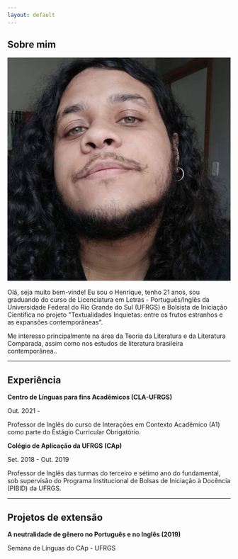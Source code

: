 ```yaml
---
layout: default
---
```


## Sobre mim

<img class="profile-picture" src="FB_IMG_1611674150846.jpg">

Olá, seja muito bem-vinde! Eu sou o Henrique, tenho 21 anos, sou graduando do curso de Licenciatura em Letras - Português/Inglês da Universidade Federal do Rio Grande do Sul (UFRGS) e Bolsista de Iniciação Científica no projeto "Textualidades Inquietas: entre os frutos estranhos e as expansões contemporâneas".

Me interesso principalmente na área da Teoria da Literatura e da Literatura Comparada, assim como nos estudos de literatura brasileira contemporânea..

---
## Experiência
**Centro de Línguas para fins Acadêmicos (CLA-UFRGS)**

Out. 2021 -

Professor de Inglês do curso de Interações em Contexto Acadêmico (A1) como parte do Estágio Curricular Obrigatório.

**Colégio de Aplicação da UFRGS (CAp)**

Set. 2018 - Out. 2019

Professor de Inglês das turmas do terceiro e sétimo ano do fundamental, sob supervisão do Programa Institucional de Bolsas de Iniciação à Docência (PIBID) da UFRGS.

---
## Projetos de extensão

**A neutralidade de gênero no Português e no Inglês (2019)**

Semana de Línguas do CAp - UFRGS
